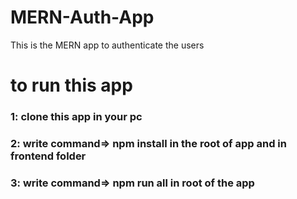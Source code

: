 # MERN-Auth-App
This is the MERN app to authenticate the users 
# to run this app 
### 1: clone this app in your pc 
### 2: write command=> npm install in the root of app and in frontend folder
### 3: write command=> npm run all in root of the app
